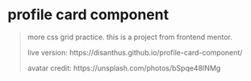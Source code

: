 # profile card component
> <p>more css grid practice. this is a project from frontend mentor.</p>
> <p>live version: https://disanthus.github.io/profile-card-component/</p>
> <p>avatar credit: https://unsplash.com/photos/bSpqe48INMg</p>
